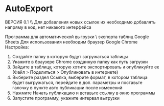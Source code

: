 # AutoExport
ВЕРСИЯ 0.1 \\\\ Для добавления новых ссылок их необходимо добавлять напряму в код, нет никакого интерфейса




Программа для автоматической выгрузки \ экспорта таблиц Google Sheets
Для использования необходим браузер Google Chrome
Настройка:
1) Создайте папку в которую будут загружаться таблицы
2) Укажите в браузере Chrome созданную папку как путь загрузки
3) Зайдите в таблицу, которую хотите экспортировать и опубликуйте ее (Файл > Поделиться > Опубликовать в интернете)
4) Выберите раздел Ссылка, выберите формат, в котором таблица будет выгружаться, перейдите в доп. параметры и поставьте галочку в пункте авто публикации после изменений
5) Нажмите Начать публикацию и вставьте ссылку в окно программы
6) Запустите программу, укажите интервал выгрузки
